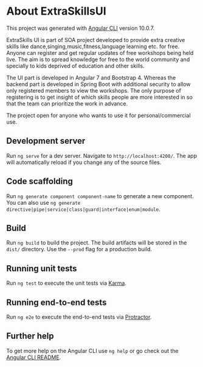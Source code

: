 
# About ExtraSkillsUI

This project was generated with [Angular CLI](https://github.com/angular/angular-cli) version 10.0.7.

ExtraSkills UI is part of SOA project developed to provide extra creative skills like dance,singing,music,fitness,language learning etc. for free.
Anyone can register and get regular updates of free workshops being held live. The aim is to spread knowledge for free to the world community and specially to kids deprived of education and other skills.

The UI part is developed in Angular 7 and Bootstrap 4. Whereas the backend part is developed in Spring Boot with additional security to allow only registered members to view the workshops. The only purpose of registering is to get insight of which skills people are more interested in so that the team can prioritize the work in advance.

The project open for anyone who wants to use it for personal/commercial use.

## Development server

Run `ng serve` for a dev server. Navigate to `http://localhost:4200/`. The app will automatically reload if you change any of the source files.

## Code scaffolding

Run `ng generate component component-name` to generate a new component. You can also use `ng generate directive|pipe|service|class|guard|interface|enum|module`.

## Build

Run `ng build` to build the project. The build artifacts will be stored in the `dist/` directory. Use the `--prod` flag for a production build.

## Running unit tests

Run `ng test` to execute the unit tests via [Karma](https://karma-runner.github.io).

## Running end-to-end tests

Run `ng e2e` to execute the end-to-end tests via [Protractor](http://www.protractortest.org/).

## Further help

To get more help on the Angular CLI use `ng help` or go check out the [Angular CLI README](https://github.com/angular/angular-cli/blob/master/README.md).
